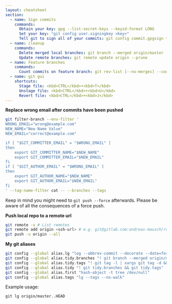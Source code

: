 ```yaml
---
layout: cheatsheet
section:
  - name: Sign commits
    commands:
      Obtain your key: gpg --list-secret-keys --keyid-format LONG
      Set your key: "git config user.signingkey <key>"
      Tell git to sign all of your commits: git config commit.gpgsign true
  - name: cleanup
    commands:
      Delete merged local branches: git branch --merged origin/master | grep -v \* | xargs git branch -D
      Update remote branches: git remote update origin --prune
  - name: Feature branches
    commands:
      Count commits on feature branch: git rev-list [--no-merges] --count origin/master..HEAD
  - name: git gui
    shortcuts:
      Stage file: <kbd>CTRL</kbd>+<kbd>T</kbd>
      Unstage file: <kbd>CTRL</kbd>+<kbd>U</kbd>
      Revert file: <kbd>CTRL</kbd>+<kbd>J</kbd>
---
```


**Replace wrong email after commits have been pushed**

```bash
git filter-branch --env-filter '
WRONG_EMAIL="wrong@example.com"
NEW_NAME="New Name Value"
NEW_EMAIL="correct@example.com"

if [ "$GIT_COMMITTER_EMAIL" = "$WRONG_EMAIL" ]
then
    export GIT_COMMITTER_NAME="$NEW_NAME"
    export GIT_COMMITTER_EMAIL="$NEW_EMAIL"
fi
if [ "$GIT_AUTHOR_EMAIL" = "$WRONG_EMAIL" ]
then
    export GIT_AUTHOR_NAME="$NEW_NAME"
    export GIT_AUTHOR_EMAIL="$NEW_EMAIL"
fi
' --tag-name-filter cat -- --branches --tags
```

Keep in mind you might need to `git push --force` afterwards.
Please be aware of all the consequences of a force push.

**Push local repo to a remote url**

```bash
git remote -v # List remotes
git remote add origin <ssh-url> # e.g. git@gitlab.com:andreas-mausch/repo.git
git push -u origin --all
```

**My git aliases**

```bash
git config --global alias.lg "log --abbrev-commit --decorate --date=format:'%Y-%m-%d %H:%M:%S' --format=format:'%C(blue)%h%C(reset) %C(dim white)%ad%C(reset) %C(green)%<(8,trunc)%an%C(reset)%C(yellow)%d%C(reset) %C(white)%s%C(reset)'"
git config --global alias.tidy.branches "! git branch --merged origin/master | grep -v \* | xargs --no-run-if-empty git branch -D && git remote update origin --prune"
git config --global alias.tidy.tags "! git tag -l | xargs git tag -d && git fetch --tags"
git config --global alias.tidy "! git tidy.branches && git tidy.tags"
git config --global alias.first "hash-object -t tree /dev/null"
git config --global alias.tags "lg --tags --no-walk"
```

Example usage:

```
git lg origin/master..HEAD
```
